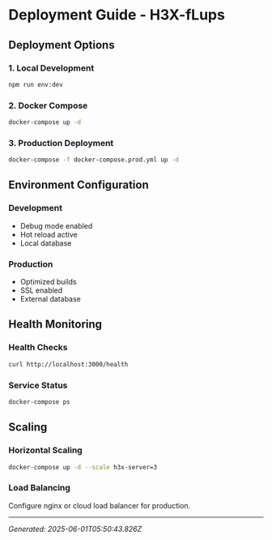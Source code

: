 # Deployment Guide - H3X-fLups

## Deployment Options

### 1. Local Development
```bash
npm run env:dev
```

### 2. Docker Compose
```bash
docker-compose up -d
```

### 3. Production Deployment
```bash
docker-compose -f docker-compose.prod.yml up -d
```

## Environment Configuration

### Development
- Debug mode enabled
- Hot reload active
- Local database

### Production
- Optimized builds
- SSL enabled
- External database

## Health Monitoring

### Health Checks
```bash
curl http://localhost:3000/health
```

### Service Status
```bash
docker-compose ps
```

## Scaling

### Horizontal Scaling
```bash
docker-compose up -d --scale h3x-server=3
```

### Load Balancing
Configure nginx or cloud load balancer for production.

---

*Generated: 2025-06-01T05:50:43.826Z*
